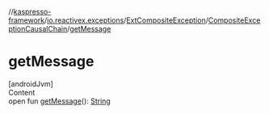 //[kaspresso-framework](../../../index.md)/[io.reactivex.exceptions](../../index.md)/[ExtCompositeException](../index.md)/[CompositeExceptionCausalChain](index.md)/[getMessage](get-message.md)



# getMessage  
[androidJvm]  
Content  
open fun [getMessage](get-message.md)(): [String](https://developer.android.com/reference/kotlin/java/lang/String.html)  




